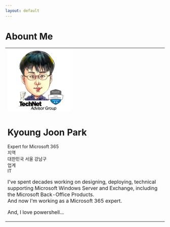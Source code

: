```yaml
---
layout: default
---
```


# Abount Me

<table>
    <tr>
        <td><img src="images/kj-park+profile.svg" height="200px" width="200px"></td></tr>
    <tr><td>
            <h1><span class="full-name" style="padding:0;margin:0;">Kyoung Joon Park</span></h1>
            <p class="title" style="padding:0;margin:0;">Expert for Microsoft 365</p>
            <dl  style="padding:0;margin:0;">
                <dt class="locality" style="padding:0;margin:0;">지역</dt><dd class="locality" style="padding:0;margin:0;">대한민국 서울 강남구</dd>
                <dt class="industry">업계</dt><dd class="industry" style="padding:0;margin:0;">IT</dd>
            </dl>
            <p style="font-size:1rem" style="padding:0;margin:0;">I've spent decades working on designing, deploying, technical supporting Microsoft Windows Server and Exchange, including the Microsoft Back-Office Products.<br />
              And now I'm working as a Microsoft 365 expert.</p>
            <p style="font-size:1rem" style="padding:0;margin:0;">And, I love powershell...</p>
        </td>
    </tr>
</table>
